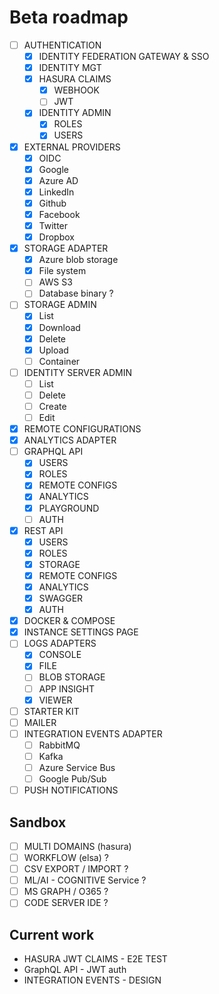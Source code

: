 Beta roadmap
============

- [ ] AUTHENTICATION
  - [x] IDENTITY FEDERATION GATEWAY & SSO
  - [x] IDENTITY MGT
  - [x] HASURA CLAIMS 
    - [x] WEBHOOK
    - [ ] JWT
  - [x] IDENTITY ADMIN
    - [x] ROLES
    - [x] USERS
- [x] EXTERNAL PROVIDERS
  - [x] OIDC
  - [x] Google
  - [x] Azure AD
  - [x] LinkedIn
  - [x] Github
  - [x] Facebook
  - [x] Twitter
  - [x] Dropbox
- [x] STORAGE ADAPTER
    - [x] Azure blob storage
    - [x] File system
    - [ ] AWS S3
    - [ ] Database binary ?
- [ ] STORAGE ADMIN
  - [x] List
  - [x] Download
  - [x] Delete
  - [x] Upload
  - [ ] Container
- [ ] IDENTITY SERVER ADMIN
  - [ ] List
  - [ ] Delete
  - [ ] Create
  - [ ] Edit
- [x] REMOTE CONFIGURATIONS
- [x] ANALYTICS ADAPTER
- [ ] GRAPHQL API
  - [x] USERS
  - [x] ROLES
  - [x] REMOTE CONFIGS
  - [x] ANALYTICS
  - [x] PLAYGROUND
  - [ ] AUTH
- [x] REST API
  - [x] USERS
  - [x] ROLES
  - [x] STORAGE
  - [x] REMOTE CONFIGS
  - [x] ANALYTICS
  - [x] SWAGGER
  - [x] AUTH
- [x] DOCKER & COMPOSE
- [x] INSTANCE SETTINGS PAGE
- [ ] LOGS ADAPTERS
  - [x] CONSOLE
  - [x] FILE
  - [ ] BLOB STORAGE
  - [ ] APP INSIGHT
  - [x] VIEWER
- [ ] STARTER KIT
- [ ] MAILER
- [ ] INTEGRATION EVENTS ADAPTER
    - [ ] RabbitMQ
    - [ ] Kafka
    - [ ] Azure Service Bus
    - [ ] Google Pub/Sub
- [ ] PUSH NOTIFICATIONS

Sandbox
-------

- [ ] MULTI DOMAINS (hasura)
- [ ] WORKFLOW (elsa) ?
- [ ] CSV EXPORT / IMPORT ?
- [ ] ML/AI - COGNITIVE Service ?
- [ ] MS GRAPH / O365 ?
- [ ] CODE SERVER IDE ?

Current work
------------

* HASURA JWT CLAIMS - E2E TEST
* GraphQL API - JWT auth
* INTEGRATION EVENTS - DESIGN
